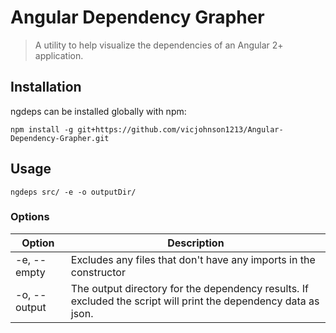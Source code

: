 # Angular Dependency Grapher

> A utility to help visualize the dependencies of an Angular 2+ application.

## Installation

ngdeps can be installed globally with npm:

```
npm install -g git+https://github.com/vicjohnson1213/Angular-Dependency-Grapher.git
```

## Usage

```
ngdeps src/ -e -o outputDir/
```

### Options

| Option | Description |
|--------|-------------|
| -e, -- empty | Excludes any files that don't have any imports in the constructor |
| -o, --output | The output directory for the dependency results. If excluded the script will print the dependency data as json. |

